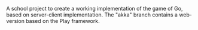 A school project to create a working implementation of the game of Go, based on server-client implementation.
The "akka" branch contains a web-version based on the Play framework.
